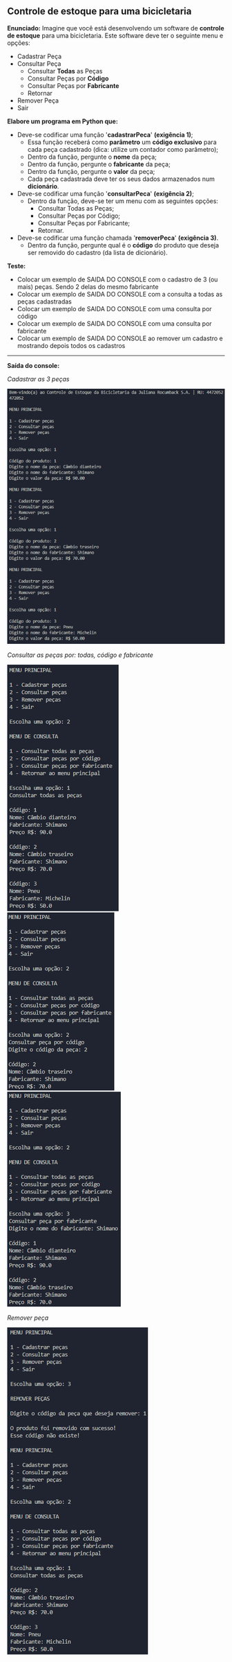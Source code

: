 ## Controle de estoque para uma bicicletaria

**Enunciado:** Imagine que você está desenvolvendo um software de **controle de estoque** para uma bicicletaria. Este software deve ter o seguinte menu e opções:  

* Cadastrar Peça
* Consultar Peça
    * Consultar **Todas** as Peças
    * Consultar Peças por **Código**
    * Consultar Peças por **Fabricante**
    * Retornar
* Remover Peça 
* Sair 


**Elabore um programa em Python que:**

* Deve-se codificar uma função '**cadastrarPeca**' **(exigência 1)**;
    * Essa função receberá como **parâmetro** um **código exclusivo** para cada peça cadastrado (dica: utilize um contador como parâmetro);
    * Dentro da função, pergunte o **nome** da peça;
    * Dentro da função, pergunte o **fabricante** da peça; 
    * Dentro da função, pergunte o **valor** da peça;
    * Cada peça cadastrada deve ter os seus dados armazenados num **dicionário**.
* Deve-se codificar uma função '**consultarPeca**' **(exigência 2)**; 
    * Dentro da função, deve-se ter um menu com as seguintes opções: 
        * Consultar Todas as Peças;
        * Consultar Peças por Código; 
        * Consultar Peças por Fabricante; 
        * Retornar.
* Deve-se codificar uma função chamada '**removerPeca**' **(exigência 3)**.
    * Dentro da função, pergunte qual é o **código** do produto que deseja ser removido do cadastro (da lista de dicionário).

**Teste:**

* Colocar um exemplo de SAIDA DO CONSOLE com o cadastro de 3 (ou mais) peças. Sendo 2 delas do mesmo fabricante
* Colocar um exemplo de SAIDA DO CONSOLE com a consulta a todas as peças cadastradas
* Colocar um exemplo de SAIDA DO CONSOLE com uma consulta por código
* Colocar um exemplo de SAIDA DO CONSOLE com uma consulta por fabricante
* Colocar um exemplo de SAIDA DO CONSOLE ao remover um cadastro e mostrando depois todos os cadastros

---

**Saída do console:**

*Cadastrar as 3 peças*  

![alt text](img/terminal-0.png)

*Consultar as peças por: todas, código e fabricante*    
<div>
<img src="img/terminal-1.png">
<img src="img/terminal-2.png">
<img src="img/terminal-3.png">
</div>
    
*Remover peça*  

![alt text](img/terminal-4.png)
